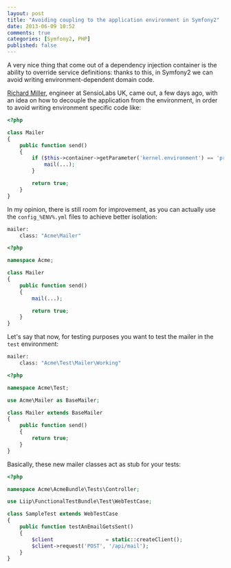 ```yaml
---
layout: post
title: "Avoiding coupling to the application environment in Symfony2"
date: 2013-06-09 10:52
comments: true
categories: [Symfony2, PHP]
published: false
---
```


A very nice thing that come out of a dependency injection container
is the ability to override service definitions: thanks
to this, in Symfony2 we can avoid writing environment-dependent
domain code.

<!-- more -->

[Richard Miller](http://richardmiller.co.uk/2013/05/28/symfony2-avoiding-coupling-applications-to-the-environment/),
engineer at SensioLabs UK, came out, a few days ago,
with an idea on how to decouple the application from the
environment, in order to avoid writing
environment specific code like:

``` php
<?php

class Mailer
{
	public function send()
	{
		if ($this->container->getParameter('kernel.environment') == 'prod') {
		    mail(...);
		}

		return true;
	}
}
```

In my opinion, there is still room for
improvement, as you can actually use the
`config_%ENV%.yml` files to achieve better
isolation:

``` bash config.yml
mailer:
	class: "Acme\Mailer"
```

``` php
<?php

namespace Acme;

class Mailer
{
	public function send()
	{
		mail(...);

		return true;
	}
}
```
Let's say that now, for testing purposes you
want to test the mailer in the `test`
environment:

``` bash config_test.yml
mailer:
	class: "Acme\Test\Mailer\Working"
```

``` php
<?php

namespace Acme\Test;

use Acme\Mailer as BaseMailer;

class Mailer extends BaseMailer
{
	public function send()
	{
		return true;
	}
}
```

Basically, these new mailer classes act as stub
for your tests:

``` php
<?php

namespace Acme\AcmeBundle\Tests\Controller;

use Liip\FunctionalTestBundle\Test\WebTestCase;

class SampleTest extends WebTestCase
{
    public function testAnEmailGetsSent()
    {
        $client                 = static::createClient();
        $client->request('POST', '/api/mail');
    }
}
```
